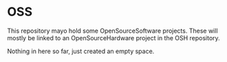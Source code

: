 # OSS
This repository mayo hold some OpenSourceSoftware projects. These will mostly be linked to an OpenSourceHardware project in the OSH repository.

Nothing in here so far, just created an empty space.
